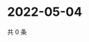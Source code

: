# 2022-05-04

共 0 条

<!-- BEGIN WEIBO -->
<!-- 最后更新时间 Wed May 04 2022 21:40:09 GMT+0800 (China Standard Time) -->

<!-- END WEIBO -->
